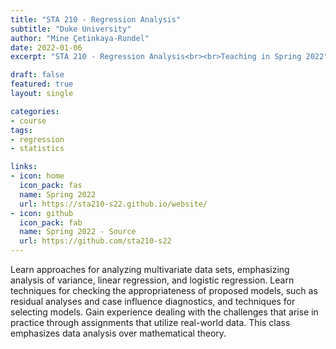 ```yaml
---
title: "STA 210 - Regression Analysis"
subtitle: "Duke University"
author: "Mine Çetinkaya-Rundel"
date: 2022-01-06
excerpt: "STA 210 - Regression Analysis<br><br>Teaching in Spring 2022"

draft: false
featured: true
layout: single

categories:
- course
tags:
- regression
- statistics

links:
- icon: home
  icon_pack: fas
  name: Spring 2022
  url: https://sta210-s22.github.io/website/
- icon: github
  icon_pack: fab
  name: Spring 2022 - Source
  url: https://github.com/sta210-s22
---
```


Learn approaches for analyzing multivariate data sets, emphasizing analysis of variance, linear regression, and logistic regression. Learn techniques for checking the appropriateness of proposed models, such as residual analyses and case influence diagnostics, and techniques for selecting models. Gain experience dealing with the challenges that arise in practice through assignments that utilize real-world data. This class emphasizes data analysis over mathematical theory.
